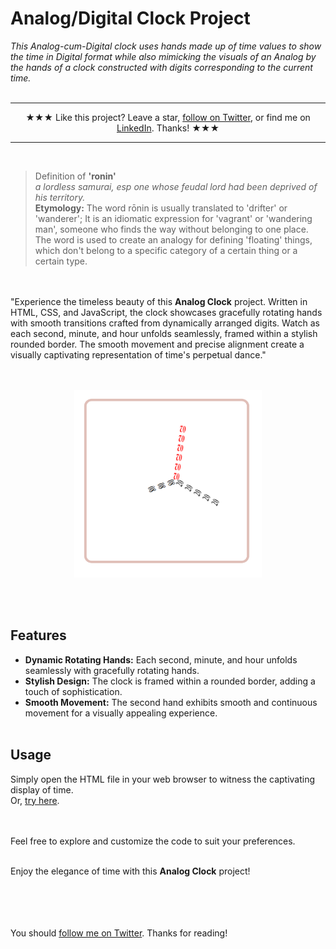 # Analog/Digital Clock Project
*This Analog-cum-Digital clock uses hands made up of time values to show the time in Digital format while also mimicking the visuals of an Analog by the hands of a clock constructed with digits corresponding to the current time.* <br>
<br>
<hr>
<p align="center">
★★★ Like this project? Leave a star, <a href="https://twitter.com/oijoshi">follow on Twitter</a>, or find me on <a href="https://www.linkedin.com/in/yashjosh/">LinkedIn</a>. Thanks! ★★★
<hr><br>

> Definition of **'ronin'** <br>
> *a lordless samurai, esp one whose feudal lord had been deprived of his territory.*<br>
> **Etymology:** The word rōnin is usually translated to 'drifter' or 'wanderer'; It is an idiomatic expression for 'vagrant' or 'wandering man', someone who finds the way without belonging to one place.<br>
> The word is used to create an analogy for defining 'floating' things, which don't belong to a specific category of a certain thing or a certain type.

<br><br>"Experience the timeless beauty of this **Analog Clock** project. Written in HTML, CSS, and JavaScript, the clock showcases gracefully rotating hands with smooth transitions crafted from dynamically arranged digits. Watch as each second, minute, and hour unfolds seamlessly, framed within a stylish rounded border. The smooth movement and precise alignment create a visually captivating representation of time's perpetual dance."<br><br><br>

<p align=center>
  <img src="res/thumb.png" height=300px width=300px />
</p><br><br>


## Features
- **Dynamic Rotating Hands:** Each second, minute, and hour unfolds seamlessly with gracefully rotating hands.
- **Stylish Design:** The clock is framed within a rounded border, adding a touch of sophistication.
- **Smooth Movement:** The second hand exhibits smooth and continuous movement for a visually appealing experience.<br><br>

## Usage<br>
Simply open the HTML file in your web browser to witness the captivating display of time.<br>
Or, <a href="https://joshi-exe.github.io/test-pages/">try here</a>. <br><br><br>

Feel free to explore and customize the code to suit your preferences.<br><br>

Enjoy the elegance of time with this **Analog Clock** project!<br>


<br><br><br><br>You should [follow me on Twitter](https://twitter.com/oijoshi). Thanks for reading!

